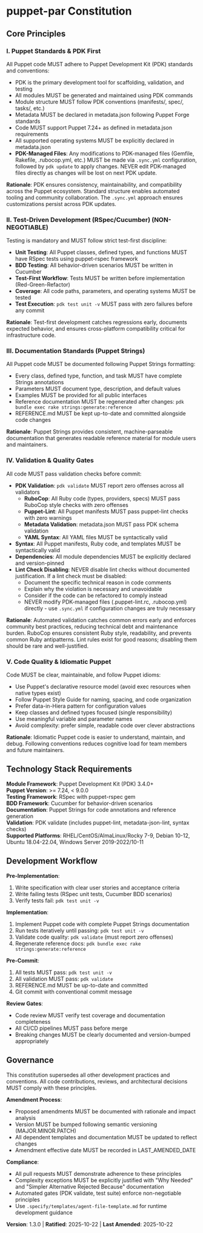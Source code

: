 <!--
  ============================================================================
  SYNC IMPACT REPORT
  ============================================================================
  Version Change: 1.2.0 → 1.3.0
  
  Amendment: Mandate documented justification before disabling lint checks.
  
  Modified Principles:
  - [UPDATED] IV. Validation & Quality Gates
    * Added "Lint Check Disabling" bullet point
    * Requires documented justification before disabling any lint check
    * Mandates explaining why violation is necessary and unavoidable
    * Reinforces NEVER modifying PDK-managed files (.puppet-lint.rc, .rubocop.yml) directly
    * Encourages refactoring to comply rather than disabling checks
    * Updated rationale to emphasize lint rules exist for good reasons
  
  Unchanged Principles:
  - I. Puppet Standards & PDK First
  - II. Test-Driven Development (RSpec/Cucumber)
  - III. Documentation Standards (Puppet Strings)
  - V. Code Quality & Idiomatic Puppet
  
  Impact Analysis:
  - Lint checks can no longer be disabled without documented technical justification
  - Must explore code refactoring before considering disabling checks
  - PDK-managed lint configuration files remain off-limits for direct edits
  - Encourages using proper Puppet/Ruby idioms rather than working around linters
  - No breaking changes to existing workflow
  
  Templates Status:
  ✅ plan-template.md - No changes required
  ✅ spec-template.md - No changes required
  ✅ tasks-template.md - No changes required
  ✅ agent-file-template.md - No changes required
  ✅ checklist-template.md - No changes required
  
  Command Files Status:
  ✅ .github/prompts/*.prompt.md - No changes required
  
  Follow-up TODOs:
  - Review any existing lint disables in codebase for proper justification
  - Document common lint patterns and how to comply with them
  
  Previous Amendments:
  - v1.1.0 → v1.2.0: Explicitly mandated RuboCop validation
  - v1.0.0 → v1.1.0: Added PDK template management requirement (.sync.yml)
  
  ============================================================================
-->

# puppet-par Constitution

## Core Principles

### I. Puppet Standards & PDK First

All Puppet code MUST adhere to Puppet Development Kit (PDK) standards and conventions:

- PDK is the primary development tool for scaffolding, validation, and testing
- All modules MUST be generated and maintained using PDK commands
- Module structure MUST follow PDK conventions (manifests/, spec/, tasks/, etc.)
- Metadata MUST be declared in metadata.json following Puppet Forge standards
- Code MUST support Puppet 7.24+ as defined in metadata.json requirements
- All supported operating systems MUST be explicitly declared in metadata.json
- **PDK-Managed Files**: Any modifications to PDK-managed files (Gemfile, Rakefile, .rubocop.yml, etc.) MUST be made via `.sync.yml` configuration, followed by `pdk update` to apply changes. NEVER edit PDK-managed files directly as changes will be lost on next PDK update.

**Rationale**: PDK ensures consistency, maintainability, and compatibility across the Puppet ecosystem. Standard structure enables automated tooling and community collaboration. The `.sync.yml` approach ensures customizations persist across PDK updates.

### II. Test-Driven Development (RSpec/Cucumber) (NON-NEGOTIABLE)

Testing is mandatory and MUST follow strict test-first discipline:

- **Unit Testing**: All Puppet classes, defined types, and functions MUST have RSpec tests using puppet-rspec framework
- **BDD Testing**: All behavior-driven scenarios MUST be written in Cucumber
- **Test-First Workflow**: Tests MUST be written before implementation (Red-Green-Refactor)
- **Coverage**: All code paths, parameters, and operating systems MUST be tested
- **Test Execution**: `pdk test unit -v` MUST pass with zero failures before any commit

**Rationale**: Test-first development catches regressions early, documents expected behavior, and ensures cross-platform compatibility critical for infrastructure code.

### III. Documentation Standards (Puppet Strings)

All Puppet code MUST be documented following Puppet Strings formatting:

- Every class, defined type, function, and task MUST have complete Strings annotations
- Parameters MUST document type, description, and default values
- Examples MUST be provided for all public interfaces
- Reference documentation MUST be regenerated after changes: `pdk bundle exec rake strings:generate:reference`
- REFERENCE.md MUST be kept up-to-date and committed alongside code changes

**Rationale**: Puppet Strings provides consistent, machine-parseable documentation that generates readable reference material for module users and maintainers.

### IV. Validation & Quality Gates

All code MUST pass validation checks before commit:

- **PDK Validation**: `pdk validate` MUST report zero offenses across all validators
  - **RuboCop**: All Ruby code (types, providers, specs) MUST pass RuboCop style checks with zero offenses
  - **Puppet-Lint**: All Puppet manifests MUST pass puppet-lint checks with zero warnings
  - **Metadata Validation**: metadata.json MUST pass PDK schema validation
  - **YAML Syntax**: All YAML files MUST be syntactically valid
- **Syntax**: All Puppet manifests, Ruby code, and templates MUST be syntactically valid
- **Dependencies**: All module dependencies MUST be explicitly declared and version-pinned
- **Lint Check Disabling**: NEVER disable lint checks without documented justification. If a lint check must be disabled:
  - Document the specific technical reason in code comments
  - Explain why the violation is necessary and unavoidable
  - Consider if the code can be refactored to comply instead
  - NEVER modify PDK-managed files (.puppet-lint.rc, .rubocop.yml) directly - use `.sync.yml` if configuration changes are truly necessary

**Rationale**: Automated validation catches common errors early and enforces community best practices, reducing technical debt and maintenance burden. RuboCop ensures consistent Ruby style, readability, and prevents common Ruby antipatterns. Lint rules exist for good reasons; disabling them should be rare and well-justified.

### V. Code Quality & Idiomatic Puppet

Code MUST be clear, maintainable, and follow Puppet idioms:

- Use Puppet's declarative resource model (avoid exec resources when native types exist)
- Follow Puppet Style Guide for naming, spacing, and code organization
- Prefer data-in-Hiera pattern for configuration values
- Keep classes and defined types focused (single responsibility)
- Use meaningful variable and parameter names
- Avoid complexity: prefer simple, readable code over clever abstractions

**Rationale**: Idiomatic Puppet code is easier to understand, maintain, and debug. Following conventions reduces cognitive load for team members and future maintainers.

## Technology Stack Requirements

**Module Framework**: Puppet Development Kit (PDK) 3.4.0+  
**Puppet Version**: >= 7.24, < 9.0.0  
**Testing Framework**: RSpec with puppet-rspec gem  
**BDD Framework**: Cucumber for behavior-driven scenarios  
**Documentation**: Puppet Strings for code annotations and reference generation  
**Validation**: PDK validate (includes puppet-lint, metadata-json-lint, syntax checks)  
**Supported Platforms**: RHEL/CentOS/AlmaLinux/Rocky 7-9, Debian 10-12, Ubuntu 18.04-22.04, Windows Server 2019-2022/10-11

## Development Workflow

**Pre-Implementation**:
1. Write specification with clear user stories and acceptance criteria
2. Write failing tests (RSpec unit tests, Cucumber BDD scenarios)
3. Verify tests fail: `pdk test unit -v`

**Implementation**:
1. Implement Puppet code with complete Puppet Strings documentation
2. Run tests iteratively until passing: `pdk test unit -v`
3. Validate code quality: `pdk validate` (must report zero offenses)
4. Regenerate reference docs: `pdk bundle exec rake strings:generate:reference`

**Pre-Commit**:
1. All tests MUST pass: `pdk test unit -v`
2. All validation MUST pass: `pdk validate`
3. REFERENCE.md MUST be up-to-date and committed
4. Git commit with conventional commit message

**Review Gates**:
- Code review MUST verify test coverage and documentation completeness
- All CI/CD pipelines MUST pass before merge
- Breaking changes MUST be clearly documented and version-bumped appropriately

## Governance

This constitution supersedes all other development practices and conventions. All code contributions, reviews, and architectural decisions MUST comply with these principles.

**Amendment Process**:
- Proposed amendments MUST be documented with rationale and impact analysis
- Version MUST be bumped following semantic versioning (MAJOR.MINOR.PATCH)
- All dependent templates and documentation MUST be updated to reflect changes
- Amendment effective date MUST be recorded in LAST_AMENDED_DATE

**Compliance**:
- All pull requests MUST demonstrate adherence to these principles
- Complexity exceptions MUST be explicitly justified with "Why Needed" and "Simpler Alternative Rejected Because" documentation
- Automated gates (PDK validate, test suite) enforce non-negotiable principles
- Use `.specify/templates/agent-file-template.md` for runtime development guidance

**Version**: 1.3.0 | **Ratified**: 2025-10-22 | **Last Amended**: 2025-10-22
